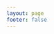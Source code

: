```yaml
---
layout: page
footer: false
---
```

<GameEntranceV id="h5mario" src="/classic/emulatorJS-4.0.12/games/mario/index.html?language=en-US" :resetHeight=false></GameEntranceV>